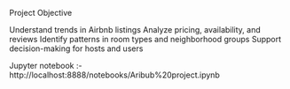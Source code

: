Project Objective


Understand trends in Airbnb listings
Analyze pricing, availability, and reviews
Identify patterns in room types and neighborhood groups
Support decision-making for hosts and users





Jupyter notebook :- http://localhost:8888/notebooks/Aribub%20project.ipynb

